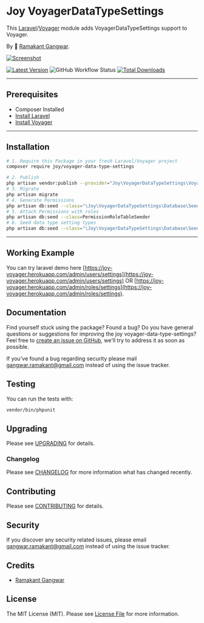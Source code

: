 # Joy VoyagerDataTypeSettings

This [Laravel](https://laravel.com/)/[Voyager](https://voyager.devdojo.com/) module adds VoyagerDataTypeSettings support to Voyager.

By 🐼 [Ramakant Gangwar](https://github.com/rxcod9).

[![Screenshot](https://raw.githubusercontent.com/rxcod9/joy-voyager-data-type-settings/main/cover.jpg)](https://joy-voyager.herokuapp.com/)

[![Latest Version](https://img.shields.io/github/v/release/rxcod9/joy-voyager-data-type-settings?style=flat-square)](https://github.com/rxcod9/joy-voyager-data-type-settings/releases)
![GitHub Workflow Status](https://img.shields.io/github/workflow/status/rxcod9/joy-voyager-data-type-settings/run-tests?label=tests)
[![Total Downloads](https://img.shields.io/packagist/dt/joy/voyager-data-type-settings.svg?style=flat-square)](https://packagist.org/packages/joy/voyager-data-type-settings)

---

## Prerequisites

*   Composer Installed
*   [Install Laravel](https://laravel.com/docs/installation)
*   [Install Voyager](https://github.com/the-control-group/voyager)

---

## Installation

```bash
# 1. Require this Package in your fresh Laravel/Voyager project
composer require joy/voyager-data-type-settings

# 2. Publish
php artisan vendor:publish --provider="Joy\VoyagerDataTypeSettings\VoyagerDataTypeSettingsServiceProvider" --force
# 3. Migrate
php artisan migrate
# 4. Generate Permissions
php artisan db:seed --class="\Joy\VoyagerDataTypeSettings\Database\Seeders\DataTypeSettingsPermissionsTableSeeder"
# 5. Attach Permissions with roles
php artisan db:seed --class=PermissionRoleTableSeeder
# 6. Seed data type setting types
php artisan db:seed --class="\Joy\VoyagerDataTypeSettings\Database\Seeders\DataTypeSettingsTableSeeder"
```

---


## Working Example

You can try laravel demo here [https://joy-voyager.herokuapp.com/admin/users/settings](https://joy-voyager.herokuapp.com/admin/users/settings) OR [https://joy-voyager.herokuapp.com/admin/roles/settings](https://joy-voyager.herokuapp.com/admin/roles/settings).

## Documentation

Find yourself stuck using the package? Found a bug? Do you have general questions or suggestions for improving the joy voyager-data-type-settings? Feel free to [create an issue on GitHub](https://github.com/rxcod9/joy-voyager-data-type-settings/issues), we'll try to address it as soon as possible.

If you've found a bug regarding security please mail [gangwar.ramakant@gmail.com](mailto:gangwar.ramakant@gmail.com) instead of using the issue tracker.

## Testing

You can run the tests with:

```bash
vendor/bin/phpunit
```

## Upgrading

Please see [UPGRADING](UPGRADING.md) for details.

### Changelog

Please see [CHANGELOG](CHANGELOG.md) for more information what has changed recently.

## Contributing

Please see [CONTRIBUTING](CONTRIBUTING.md) for details.

## Security

If you discover any security related issues, please email [gangwar.ramakant@gmail.com](mailto:gangwar.ramakant@gmail.com) instead of using the issue tracker.

## Credits

- [Ramakant Gangwar](https://github.com/rxcod9)

## License

The MIT License (MIT). Please see [License File](LICENSE.md) for more information.
